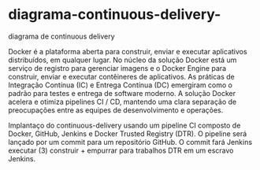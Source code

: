 # diagrama-continuous-delivery-
diagrama de continuous delivery 

Docker é a plataforma aberta para construir, enviar e executar aplicativos distribuídos, em qualquer lugar. No núcleo da solução Docker está um serviço de registro para gerenciar imagens e o Docker Engine para construir, enviar e executar contêineres de aplicativos. As práticas de Integração Contínua (IC) e Entrega Contínua (DC) emergiram como o padrão para testes e entrega de software moderno. A solução Docker acelera e otimiza pipelines CI / CD, mantendo uma clara separação de preocupações entre as equipes de desenvolvimento e operações.

Implantaço do continuous-delivery usando um pipeline CI composto de Docker, GitHub, Jenkins e Docker Trusted Registry (DTR). O pipeline será lançado por um commit para um repositório GitHub. O commit fará Jenkins executar (3) construir + empurrar para trabalhos DTR em um escravo Jenkins.


